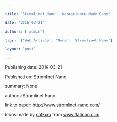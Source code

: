 ---
title: 'Stromlinet Nano - Nanoscience Made Easy'
date: '2016-03-21'
authors: ['admin']
tags:  ['Web Article', 'None', 'Stromlinet Nano']
layout: 'post'
---
Publishing date: 2016-03-21

Published on: Stromlinet Nano

summary: None

authors: Stromlinet Nano

link to paper: http://www.stromlinet-nano.com/

Icons made by <a href="https://www.flaticon.com/free-icon/bookshelves_3576884" title="catkuro">catkuro</a> from <a href="https://www.flaticon.com/" title="Flaticon"> www.flaticon.com</a>